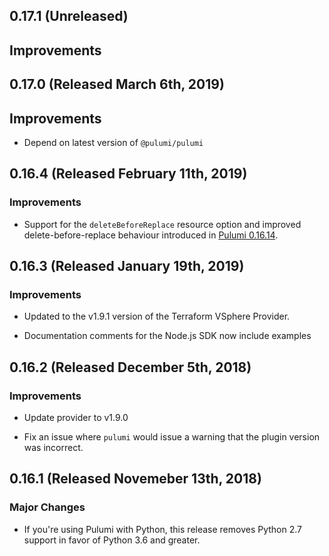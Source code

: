 ## 0.17.1 (Unreleased)

## Improvements

## 0.17.0 (Released March 6th, 2019)

## Improvements

- Depend on latest version of `@pulumi/pulumi`

## 0.16.4 (Released February 11th, 2019)

### Improvements

- Support for the `deleteBeforeReplace` resource option and improved
  delete-before-replace behaviour introduced in [Pulumi
  0.16.14](https://github.com/pulumi/pulumi/blob/master/CHANGELOG.md#01614-released-january-31st-2019).

## 0.16.3 (Released January 19th, 2019)

### Improvements

- Updated to the v1.9.1 version of the Terraform VSphere Provider.

- Documentation comments for the Node.js SDK now include examples

## 0.16.2 (Released December 5th, 2018)

### Improvements

- Update provider to v1.9.0

- Fix an issue where `pulumi` would issue a warning that the plugin version was incorrect.

## 0.16.1 (Released Novemeber 13th, 2018)

### Major Changes

- If you're using Pulumi with Python, this release removes Python 2.7 support in favor of Python 3.6 and greater.
